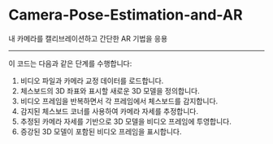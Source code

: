 # Camera-Pose-Estimation-and-AR
내 카메라를 캘리브레이션하고 간단한 AR 기법을 응용 

-----------------------------

이 코드는 다음과 같은 단계를 수행합니다:
1. 비디오 파일과 카메라 교정 데이터를 로드합니다.
2. 체스보드의 3D 좌표와 표시할 새로운 3D 모델을 정의합니다.
3. 비디오 프레임을 반복하면서 각 프레임에서 체스보드를 감지합니다.
4. 감지된 체스보드 코너를 사용하여 카메라 자세를 추정합니다.
5. 추정된 카메라 자세를 기반으로 3D 모델을 비디오 프레임에 투영합니다.
6. 증강된 3D 모델이 포함된 비디오 프레임을 표시합니다.
